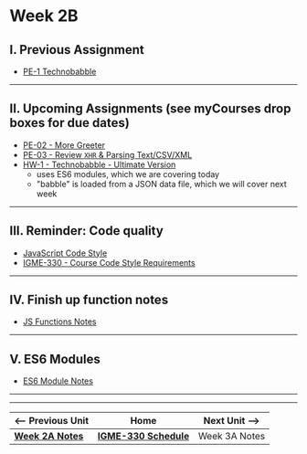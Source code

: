 # Week 2B

## I. Previous Assignment
- [PE-1 Technobabble](../pe/pe-01.md)
  
<hr>

## II. Upcoming Assignments (see myCourses drop boxes for due dates)
- [PE-02 - More Greeter](../pe/pe-02.md)
- [PE-03 - Review `XHR` & Parsing Text/CSV/XML](../pe/pe-03.md)
- [HW-1 - Technobabble - Ultimate Version](../hw/hw-1.md)
  - uses ES6 modules, which we are covering today
  - "babble" is loaded from a JSON data file, which we will cover next week

<hr>

## III. Reminder: Code quality
  
- [JavaScript Code Style](../notes/code-style-intro.md)
- [IGME-330 - Course Code Style Requirements](../notes/code-style-required-330.md)

<hr>

## IV. Finish up function notes

- [JS Functions Notes](../notes/js-functions.md)

<hr>

## V. ES6 Modules

- [ES6 Module Notes](https://github.com/tonethar/IGME-330-Master/blob/master/notes/ES6-module-pattern-2225.md)


<hr><hr>


| <-- Previous Unit | Home | Next Unit -->
| --- | --- | --- 
|  [**Week 2A Notes**](./02A.md)  |  [**IGME-330 Schedule**](../schedule.md) | Week 3A Notes

